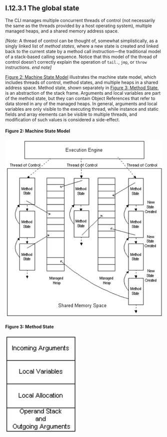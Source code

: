 ## I.12.3.1 The global state

The CLI manages multiple concurrent threads of control (not necessarily the same as the threads provided by a host operating system), multiple managed heaps, and a shared memory address space.

_[Note:_ A thread of control can be thought of, somewhat simplistically, as a singly linked list of *method states*, where a new state is created and linked back to the current state by a method call instruction&mdash;the traditional model of a stack-based calling sequence. Notice that this model of the thread of control doesn’t correctly explain the operation of `tail.`, `jmp`, or `throw` instructions. _end note]_

[Figure 2: Machine State Model](#todo-missing-hyperlink) illustrates the machine state model, which includes threads of control, method states, and multiple heaps in a shared address space. Method state, shown separately in [Figure 3: Method State](#todo-missing-hyperlink), is an abstraction of the stack frame. Arguments and local variables are part of the method state, but they can contain Object References that refer to data stored in any of the managed heaps. In general, arguments and local variables are only visible to the executing thread, while instance and static fields and array elements can be visible to multiple threads, and modification of such values is considered a side-effect.

#### Figure 2: Machine State Model

 ![](i.12.3.1-machine-state-model.png)


#### Figure 3: Method State

 ![](i.12.3.1-method-state.png)
